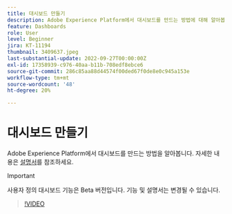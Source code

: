 ```yaml
---
title: 대시보드 만들기
description: Adobe Experience Platform에서 대시보드를 만드는 방법에 대해 알아봅니다.
feature: Dashboards
role: User
level: Beginner
jira: KT-11194
thumbnail: 3409637.jpeg
last-substantial-update: 2022-09-27T00:00:00Z
exl-id: 17358939-c976-40aa-b11b-708edf8ebce6
source-git-commit: 286c85aa88d44574f00ded67f0de8e0c945a153e
workflow-type: tm+mt
source-wordcount: '48'
ht-degree: 20%

---
```


# 대시보드 만들기

Adobe Experience Platform에서 대시보드를 만드는 방법을 알아봅니다. 자세한 내용은 [설명서](https://experienceleague.adobe.com/docs/experience-platform/dashboards/user-defined-dashboards.html?lang=ko)를 참조하세요.

>[!IMPORTANT]
>
>사용자 정의 대시보드 기능은 Beta 버전입니다. 기능 및 설명서는 변경될 수 있습니다.

>[!VIDEO](https://video.tv.adobe.com/v/3409637/?learn=on&enablevpops)
